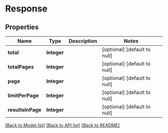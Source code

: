 # Response
## Properties

| Name | Type | Description | Notes |
|------------ | ------------- | ------------- | -------------|
| **total** | **Integer** |  | [optional] [default to null] |
| **totalPages** | **Integer** |  | [optional] [default to null] |
| **page** | **Integer** |  | [optional] [default to null] |
| **limitPerPage** | **Integer** |  | [optional] [default to null] |
| **resultsInPage** | **Integer** |  | [optional] [default to null] |

[[Back to Model list]](../README.md#documentation-for-models) [[Back to API list]](../README.md#documentation-for-api-endpoints) [[Back to README]](../README.md)


